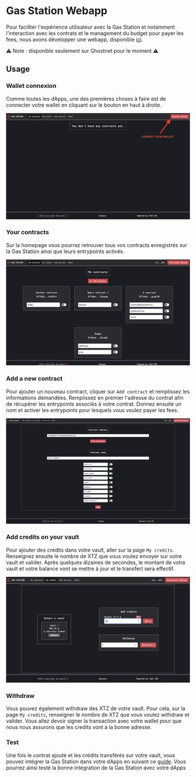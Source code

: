 # Gas Station Webapp

Pour faciliter l'expérience utilisateur avec la Gas Station et notamment l'interaction avec les contrats et le management du budget pour payer les fees, nous avons développer une webapp, disponible [ici](https://gas-station.marigold.dev/).

⚠️ Note : disponible seulement sur Ghostnet pour le moment ⚠️

## Usage

### Wallet connexion

Comme toutes les dApps, une des premières choses à faire est de connecter votre wallet en cliquant sur le bouton en haut à droite.

![Wallet connection](./assets/wallet_connection.png)

### Your contracts

Sur la homepage vous pourrez retrouver tous vos contracts enregistrés sur la Gas Station ainsi que leurs entrypoints activés.

![Homepage](./assets/homepage.png)

### Add a new contract

Pour ajouter un nouveau contract, cliquer sur `Add contract` et remplissez les informations demandées.
Remplissez en premier l'adresse du contrat afin de récupérer les entrypoints associés à votre contrat.
Donnez ensuite un nom et activer les entrypoints pour lesquels vous voulez payer les fees.

![Add contract](./assets/add-contract.png)

### Add credits on your vault

Pour ajouter des crédits dans votre vault, aller sur la page `My credits`. Renseignez ensuite le nombre de XTZ que vous voulez envoyer sur votre vault et valider. Après quelques dizaines de secondes, le montant de votre vault et votre balance vont se mettre à jour et le transfert sera effectif.

![Add credits](./assets/add-credits.png)


### Withdraw

Vous pouvez également withdraw des XTZ de votre vault. Pour cela, sur la page `My credits`, renseigner le nombre de XTZ que vous voulez withdraw et valider.
Vous allez devoir signer la transaction avec votre wallet pour que nous nous assurons que les credits vont à la bonne adresse.


### Test

Une fois le contrat ajouté et les crédits transférés sur votre vault, vous pouvez intégrer la Gas Station dans votre dApps en suivant ce [guide](./LIBRARY.md). Vous pourrez ainsi testé la bonne intégration de la Gas Station avec votre dApps